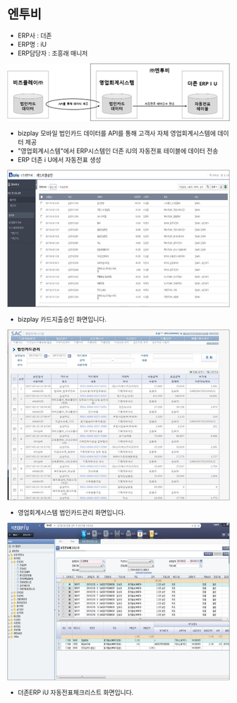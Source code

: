 # 엔투비

 - ERP사 : 더존   
 - ERP명 : iU  
 - ERP담당자 : 조흥래 매니저

![\[&#xADF8;&#xB9BC;1\] &#xAD6C;&#xC131;&#xB3C4;](../../../../.gitbook/assets/image%20%28148%29.png)

 - bizplay 모바일 법인카드 데이터를 API를 통해 고객사 자체 영업회계시스템에 데이터 제공  
 - "영업회계시스템"에서 ERP시스템인 더존 iU의 자동전표 테이블에 데이터 전송  
 - ERP 더존 i U에서 자동전표 생성

![\[&#xADF8;&#xB9BC;2\] &#xCE74;&#xB4DC;&#xC9C0;&#xCD9C;&#xC2B9;&#xC778; &#xD654;&#xBA74;](../../../../.gitbook/assets/image%20%28160%29.png)

 - bizplay 카드지출승인 화면입니다.

![\[&#xADF8;&#xB9BC;3\] &#xC601;&#xC5C5;&#xD68C;&#xACC4;&#xC2DC;&#xC2A4;&#xD15C; &#xD654;&#xBA74;](../../../../.gitbook/assets/image%20%2849%29.png)

 - 영업회계시스템 법인카드관리 화면입니다.

![\[&#xADF8;&#xB9BC;4\] &#xB354;&#xC874;ERP-iU &#xC790;&#xB3D9;&#xC804;&#xD45C; &#xD654;&#xBA74;](../../../../.gitbook/assets/image%20%28180%29.png)

 - 더존ERP iU 자동전표체크리스트 화면입니다.

